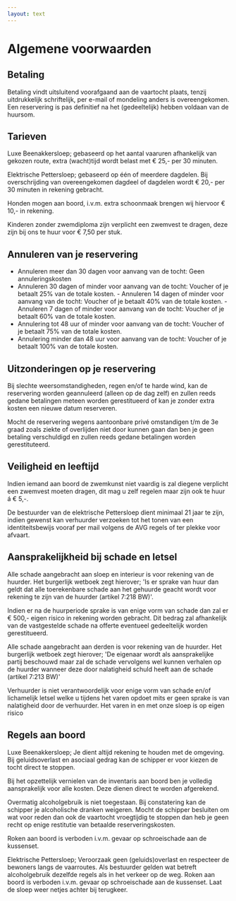 ```yaml
---
layout: text
---
```


# Algemene voorwaarden

## Betaling

Betaling vindt uitsluitend voorafgaand aan de vaartocht plaats, tenzij uitdrukkelijk schriftelijk, per e-mail of mondeling anders is overeengekomen. Een reservering is pas definitief na het (gedeeltelijk) hebben voldaan van de huursom.

## Tarieven

Luxe Beenakkersloep; gebaseerd op het aantal vaaruren afhankelijk van gekozen route, extra (wacht)tijd wordt belast met € 25,- per 30 minuten.

Elektrische Pettersloep; gebaseerd op één of meerdere dagdelen. Bij overschrijding van overeengekomen dagdeel of dagdelen wordt € 20,- per 30 minuten in rekening gebracht.

Honden mogen aan boord, i.v.m. extra schoonmaak brengen wij hiervoor € 10,- in rekening.

Kinderen zonder zwemdiploma zijn verplicht een zwemvest te dragen, deze zijn bij ons te huur voor € 7,50 per stuk.

## Annuleren van je reservering

* Annuleren meer dan 30 dagen voor aanvang van de tocht: Geen annuleringskosten
* Annuleren 30 dagen of minder voor aanvang van de tocht: Voucher of je betaalt 25% van de totale kosten. ​- Annuleren 14 dagen of minder voor aanvang van de tocht: Voucher of je betaalt 40% van de totale kosten. ​- Annuleren 7 dagen of minder voor aanvang van de tocht: Voucher of je betaalt 60% van de totale kosten.
* Annulering tot 48 uur of minder voor aanvang van de tocht: Voucher of je betaalt 75% van de totale kosten.
* Annulering minder dan 48 uur voor aanvang van de tocht: Voucher of je betaalt 100% van de totale kosten.

## Uitzonderingen op je reservering

Bij slechte weersomstandigheden, regen en/of te harde wind, kan de reservering worden geannuleerd (alleen op de dag zelf) en zullen reeds gedane betalingen meteen worden gerestitueerd of kan je zonder extra kosten een nieuwe datum reserveren.

Mocht de reservering wegens aantoonbare privé omstandigen t/m de 3e graad zoals ziekte of overlijden niet door kunnen gaan dan ben je geen betaling verschuldigd en zullen reeds gedane betalingen worden gerestituteerd.

## Veiligheid en leeftijd

Indien iemand aan boord de zwemkunst niet vaardig is zal diegene verplicht een zwemvest moeten dragen, dit mag u zelf regelen maar zijn ook te huur &aacute; € 5,-.

De bestuurder van de elektrische Pettersloep dient minimaal 21 jaar te zijn, indien gewenst kan verhuurder verzoeken tot het tonen van een identiteitsbewijs vooraf per mail volgens de AVG regels of ter plekke voor afvaart.

## Aansprakelijkheid bij schade en letsel

Alle schade aangebracht aan sloep en interieur is voor rekening van de huurder. Het burgerlijk wetboek zegt hierover; 'Is er sprake van huur dan geldt dat alle toerekenbare schade aan het gehuurde geacht wordt voor rekening te zijn van de huurder (artikel 7:218 BW)'.

Indien er na de huurperiode sprake is van enige vorm van schade dan zal er € 500,- eigen risico in rekening worden gebracht. Dit bedrag zal afhankelijk van de vastgestelde schade na offerte eventueel gedeeltelijk worden gerestitueerd.

Alle schade aangebracht aan derden is voor rekening van de huurder. Het burgerlijk wetboek zegt hierover; 'De eigenaar wordt als aansprakelijke partij beschouwd maar zal de schade vervolgens wel kunnen verhalen op de huurder wanneer deze door nalatigheid schuld heeft aan de schade (artikel 7:213 BW)'

Verhuurder is niet verantwoordelijk voor enige vorm van schade en/of lichamelijk letsel welke u tijdens het varen opdoet mits er geen sprake is van nalatigheid door de verhuurder. Het varen in en met onze sloep is op eigen risico

## Regels aan boord

Luxe Beenakkersloep; Je dient altijd rekening te houden met de omgeving. Bij geluidsoverlast en asociaal gedrag kan de schipper er voor kiezen de tocht direct te stoppen.

Bij het opzettelijk vernielen van de inventaris aan boord ben je volledig aansprakelijk voor alle kosten. Deze dienen direct te worden afgerekend.

Overmatig alcoholgebruik is niet toegestaan. Bij constatering kan de schipper je alcoholische dranken weigeren. Mocht de schipper besluiten om wat voor reden dan ook de vaartocht vroegtijdig te stoppen dan heb je geen recht op enige restitutie van betaalde reserveringskosten.

Roken aan boord is verboden i.v.m. gevaar op schroeischade aan de kussenset.

Elektrische Pettersloep; Veroorzaak geen (geluids)overlast en respecteer de bewoners langs de vaarroutes. Als bestuurder gelden wat betreft alcoholgebruik dezelfde regels als in het verkeer op de weg. Roken aan boord is verboden i.v.m. gevaar op schroeischade aan de kussenset. Laat de sloep weer netjes achter bij terugkeer.
